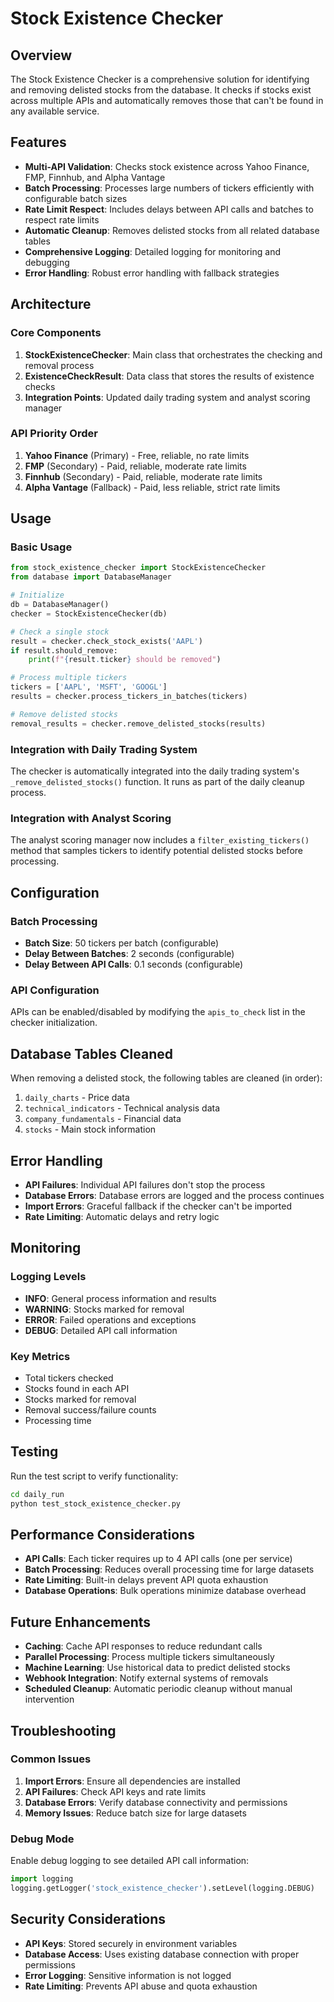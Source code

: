 # Stock Existence Checker

## Overview

The Stock Existence Checker is a comprehensive solution for identifying and removing delisted stocks from the database. It checks if stocks exist across multiple APIs and automatically removes those that can't be found in any available service.

## Features

- **Multi-API Validation**: Checks stock existence across Yahoo Finance, FMP, Finnhub, and Alpha Vantage
- **Batch Processing**: Processes large numbers of tickers efficiently with configurable batch sizes
- **Rate Limit Respect**: Includes delays between API calls and batches to respect rate limits
- **Automatic Cleanup**: Removes delisted stocks from all related database tables
- **Comprehensive Logging**: Detailed logging for monitoring and debugging
- **Error Handling**: Robust error handling with fallback strategies

## Architecture

### Core Components

1. **StockExistenceChecker**: Main class that orchestrates the checking and removal process
2. **ExistenceCheckResult**: Data class that stores the results of existence checks
3. **Integration Points**: Updated daily trading system and analyst scoring manager

### API Priority Order

1. **Yahoo Finance** (Primary) - Free, reliable, no rate limits
2. **FMP** (Secondary) - Paid, reliable, moderate rate limits
3. **Finnhub** (Secondary) - Paid, reliable, moderate rate limits
4. **Alpha Vantage** (Fallback) - Paid, less reliable, strict rate limits

## Usage

### Basic Usage

```python
from stock_existence_checker import StockExistenceChecker
from database import DatabaseManager

# Initialize
db = DatabaseManager()
checker = StockExistenceChecker(db)

# Check a single stock
result = checker.check_stock_exists('AAPL')
if result.should_remove:
    print(f"{result.ticker} should be removed")

# Process multiple tickers
tickers = ['AAPL', 'MSFT', 'GOOGL']
results = checker.process_tickers_in_batches(tickers)

# Remove delisted stocks
removal_results = checker.remove_delisted_stocks(results)
```

### Integration with Daily Trading System

The checker is automatically integrated into the daily trading system's `_remove_delisted_stocks()` function. It runs as part of the daily cleanup process.

### Integration with Analyst Scoring

The analyst scoring manager now includes a `filter_existing_tickers()` method that samples tickers to identify potential delisted stocks before processing.

## Configuration

### Batch Processing

- **Batch Size**: 50 tickers per batch (configurable)
- **Delay Between Batches**: 2 seconds (configurable)
- **Delay Between API Calls**: 0.1 seconds (configurable)

### API Configuration

APIs can be enabled/disabled by modifying the `apis_to_check` list in the checker initialization.

## Database Tables Cleaned

When removing a delisted stock, the following tables are cleaned (in order):

1. `daily_charts` - Price data
2. `technical_indicators` - Technical analysis data
3. `company_fundamentals` - Financial data
4. `stocks` - Main stock information

## Error Handling

- **API Failures**: Individual API failures don't stop the process
- **Database Errors**: Database errors are logged and the process continues
- **Import Errors**: Graceful fallback if the checker can't be imported
- **Rate Limiting**: Automatic delays and retry logic

## Monitoring

### Logging Levels

- **INFO**: General process information and results
- **WARNING**: Stocks marked for removal
- **ERROR**: Failed operations and exceptions
- **DEBUG**: Detailed API call information

### Key Metrics

- Total tickers checked
- Stocks found in each API
- Stocks marked for removal
- Removal success/failure counts
- Processing time

## Testing

Run the test script to verify functionality:

```bash
cd daily_run
python test_stock_existence_checker.py
```

## Performance Considerations

- **API Calls**: Each ticker requires up to 4 API calls (one per service)
- **Batch Processing**: Reduces overall processing time for large datasets
- **Rate Limiting**: Built-in delays prevent API quota exhaustion
- **Database Operations**: Bulk operations minimize database overhead

## Future Enhancements

- **Caching**: Cache API responses to reduce redundant calls
- **Parallel Processing**: Process multiple tickers simultaneously
- **Machine Learning**: Use historical data to predict delisted stocks
- **Webhook Integration**: Notify external systems of removals
- **Scheduled Cleanup**: Automatic periodic cleanup without manual intervention

## Troubleshooting

### Common Issues

1. **Import Errors**: Ensure all dependencies are installed
2. **API Failures**: Check API keys and rate limits
3. **Database Errors**: Verify database connectivity and permissions
4. **Memory Issues**: Reduce batch size for large datasets

### Debug Mode

Enable debug logging to see detailed API call information:

```python
import logging
logging.getLogger('stock_existence_checker').setLevel(logging.DEBUG)
```

## Security Considerations

- **API Keys**: Stored securely in environment variables
- **Database Access**: Uses existing database connection with proper permissions
- **Error Logging**: Sensitive information is not logged
- **Rate Limiting**: Prevents API abuse and quota exhaustion


